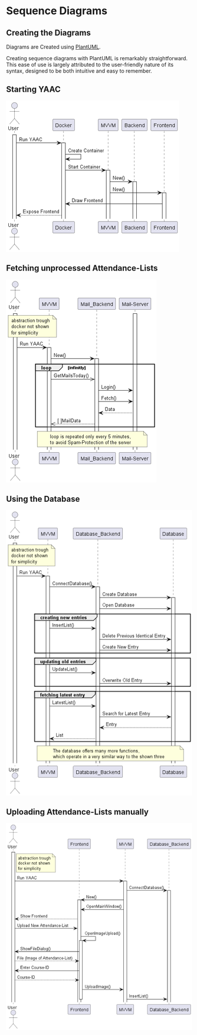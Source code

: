 # Sequence Diagrams

## Creating the Diagrams

Diagrams are Created using [PlantUML](https://plantuml.com/sequence-diagram).

Creating sequence diagrams with PlantUML is remarkably straightforward. This ease of use is largely attributed to the user-friendly nature of its syntax, designed to be both intuitive and easy to remember.

## Starting YAAC
![](Starting_YAAC.png)

## Fetching unprocessed Attendance-Lists
![](Periodic_Mail_Fetch.png)

## Using the Database
![](Database.png)

## Uploading Attendance-Lists manually
![](Adding_Lists_Manually.png)